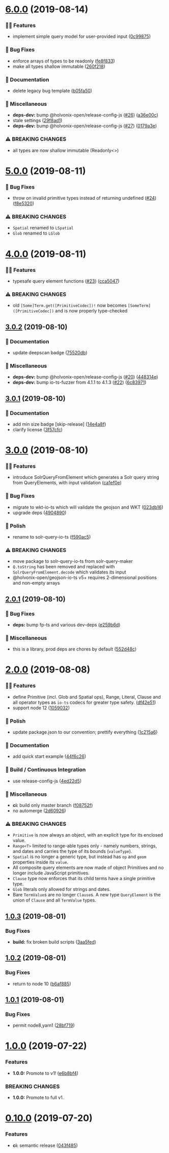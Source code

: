 # [6.0.0](https://github.com/holvonix-open/solr-query-io-ts/compare/v5.0.0...v6.0.0) (2019-08-14)


### 🌟🚀 Features

* implement simple query model for user-provided input ([0c99875](https://github.com/holvonix-open/solr-query-io-ts/commit/0c99875))


### 🐛 Bug Fixes

* enforce arrays of types to be readonly ([fe8f833](https://github.com/holvonix-open/solr-query-io-ts/commit/fe8f833))
* make all types shallow immutable ([260f218](https://github.com/holvonix-open/solr-query-io-ts/commit/260f218))


### 📖 Documentation

* delete legacy bug template ([b05fa50](https://github.com/holvonix-open/solr-query-io-ts/commit/b05fa50))


### 🧦 Miscellaneous

* **deps-dev:** bump @holvonix-open/release-config-js ([#26](https://github.com/holvonix-open/solr-query-io-ts/issues/26)) ([a36e00c](https://github.com/holvonix-open/solr-query-io-ts/commit/a36e00c))
* stale settings ([29f8ad1](https://github.com/holvonix-open/solr-query-io-ts/commit/29f8ad1))
* **deps-dev:** bump @holvonix-open/release-config-js ([#27](https://github.com/holvonix-open/solr-query-io-ts/issues/27)) ([0179a3e](https://github.com/holvonix-open/solr-query-io-ts/commit/0179a3e))


### ⚠️ BREAKING CHANGES

* all types are now shallow immutable (Readonly<>)

# [5.0.0](https://github.com/holvonix-open/solr-query-io-ts/compare/v4.0.0...v5.0.0) (2019-08-11)


### 🐛 Bug Fixes

* throw on invalid primitive types instead of returning undefined ([#24](https://github.com/holvonix-open/solr-query-io-ts/issues/24)) ([f8e5320](https://github.com/holvonix-open/solr-query-io-ts/commit/f8e5320))


### ⚠️ BREAKING CHANGES

* `Spatial` renamed to `LSpatial`
* `Glob` renamed to `LGlob`

# [4.0.0](https://github.com/holvonix-open/solr-query-io-ts/compare/v3.0.2...v4.0.0) (2019-08-11)


### 🌟🚀 Features

* typesafe query element functions ([#23](https://github.com/holvonix-open/solr-query-io-ts/issues/23)) ([cca5047](https://github.com/holvonix-open/solr-query-io-ts/commit/cca5047))


### ⚠️ BREAKING CHANGES

* old `[Some]Term.get([PrimitiveCodec])!` now becomes `[SomeTerm]([PrimitiveCodec])` and is now properly type-checked

## [3.0.2](https://github.com/holvonix-open/solr-query-io-ts/compare/v3.0.1...v3.0.2) (2019-08-10)


### 📖 Documentation

* update deepscan badge ([75520db](https://github.com/holvonix-open/solr-query-io-ts/commit/75520db))


### 🧦 Miscellaneous

* **deps-dev:** bump @holvonix-open/release-config-js ([#20](https://github.com/holvonix-open/solr-query-io-ts/issues/20)) ([448314e](https://github.com/holvonix-open/solr-query-io-ts/commit/448314e))
* **deps-dev:** bump io-ts-fuzzer from 4.1.1 to 4.1.3 ([#22](https://github.com/holvonix-open/solr-query-io-ts/issues/22)) ([6c83971](https://github.com/holvonix-open/solr-query-io-ts/commit/6c83971))

## [3.0.1](https://github.com/holvonix-open/solr-query-io-ts/compare/v3.0.0...v3.0.1) (2019-08-10)


### 📖 Documentation

* add min size badge [skip-release] ([14e4a8f](https://github.com/holvonix-open/solr-query-io-ts/commit/14e4a8f))
* clarify license ([3f57cfc](https://github.com/holvonix-open/solr-query-io-ts/commit/3f57cfc))

# [3.0.0](https://github.com/holvonix-open/solr-query-io-ts/compare/v2.0.1...v3.0.0) (2019-08-10)


### 🌟🚀 Features

* introduce SolrQueryFromElement which generates a Solr query string from QueryElements, with input validation ([ca1ef0e](https://github.com/holvonix-open/solr-query-io-ts/commit/ca1ef0e))


### 🐛 Bug Fixes

* migrate to wkt-io-ts which will validate the geojson and WKT ([023db16](https://github.com/holvonix-open/solr-query-io-ts/commit/023db16))
* upgrade deps ([4904890](https://github.com/holvonix-open/solr-query-io-ts/commit/4904890))


### 💄 Polish

* rename to solr-query-io-ts ([f590ac5](https://github.com/holvonix-open/solr-query-io-ts/commit/f590ac5))


### ⚠️ BREAKING CHANGES

* move package to solr-query-io-ts from solr-query-maker
* `Q.toString` has been removed and replaced with `SolrQueryFromElement.decode` which validates its input
* @holvonix-open/geojson-io-ts v5+ requires 2-dimensional positions and non-empty arrays

## [2.0.1](https://github.com/holvonix-open/solr-query-io-ts/compare/v2.0.0...v2.0.1) (2019-08-10)


### 🐛 Bug Fixes

* **deps:** bump fp-ts and various dev-deps ([e259b6d](https://github.com/holvonix-open/solr-query-io-ts/commit/e259b6d))


### 🧦 Miscellaneous

* this is a library, prod deps are chores by default ([552d48c](https://github.com/holvonix-open/solr-query-io-ts/commit/552d48c))

# [2.0.0](https://github.com/holvonix-open/solr-query-io-ts/compare/v1.0.3...v2.0.0) (2019-08-08)


### 🌟🚀 Features

* define Primitive (incl. Glob and Spatial ops), Range, Literal, Clause and all operator types as `io-ts` codecs for greater type safety. ([df42e51](https://github.com/holvonix-open/solr-query-io-ts/commit/df42e51))
* support node 12 ([1059032](https://github.com/holvonix-open/solr-query-io-ts/commit/1059032))


### 💄 Polish

* update package.json to our convention; prettify everything ([1c215a6](https://github.com/holvonix-open/solr-query-io-ts/commit/1c215a6))


### 📖 Documentation

* add quick start example ([44f6c26](https://github.com/holvonix-open/solr-query-io-ts/commit/44f6c26))


### 🔧 Build / Continuous Integration

* use release-config-js ([4ed22d5](https://github.com/holvonix-open/solr-query-io-ts/commit/4ed22d5))


### 🧦 Miscellaneous

* **ci:** build only master branch ([f08752f](https://github.com/holvonix-open/solr-query-io-ts/commit/f08752f))
* no automerge ([2d60926](https://github.com/holvonix-open/solr-query-io-ts/commit/2d60926))


### ⚠️ BREAKING CHANGES

* `Primitive` is now always an object, with an explicit type for its enclosed value.
* `Range<T>` limited to range-able types only - namely numbers, strings, and dates and carries the type of its bounds (`valueType`).
* `Spatial` is no longer a generic type, but instead has `op` and `geom` properties inside its `value`.
* All composite query elements are now made of object Primitives and no longer include JavaScript primitives.
* `Clause` type now enforces that its child terms have a single primitive type.
* `Glob` literals only allowed for strings and dates.
* Bare `TermValue`s are no longer `Clause`s.  A new type `QueryElement` is the union of `Clause` and all `TermValue` types.

## [1.0.3](https://github.com/holvonix-open/solr-query-io-ts/compare/v1.0.2...v1.0.3) (2019-08-01)


### Bug Fixes

* **build:** fix broken build scripts ([3aa5fed](https://github.com/holvonix-open/solr-query-io-ts/commit/3aa5fed))

## [1.0.2](https://github.com/holvonix-open/solr-query-io-ts/compare/v1.0.1...v1.0.2) (2019-08-01)


### Bug Fixes

* return to node 10 ([b6af885](https://github.com/holvonix-open/solr-query-io-ts/commit/b6af885))

## [1.0.1](https://github.com/holvonix-open/solr-query-io-ts/compare/v1.0.0...v1.0.1) (2019-08-01)


### Bug Fixes

* permit node8,yarn1 ([28bf719](https://github.com/holvonix-open/solr-query-io-ts/commit/28bf719))

# [1.0.0](https://github.com/holvonix-open/solr-query-io-ts/compare/v0.10.0...v1.0.0) (2019-07-22)


### Features

* **1.0.0:** Promote to v1! ([e6b8bf4](https://github.com/holvonix-open/solr-query-io-ts/commit/e6b8bf4))


### BREAKING CHANGES

* **1.0.0:** Promote to full v1.

# [0.10.0](https://github.com/holvonix-open/solr-query-io-ts/compare/v0.9.1...v0.10.0) (2019-07-20)


### Features

* **ci:** semantic release ([043f485](https://github.com/holvonix-open/solr-query-io-ts/commit/043f485))
